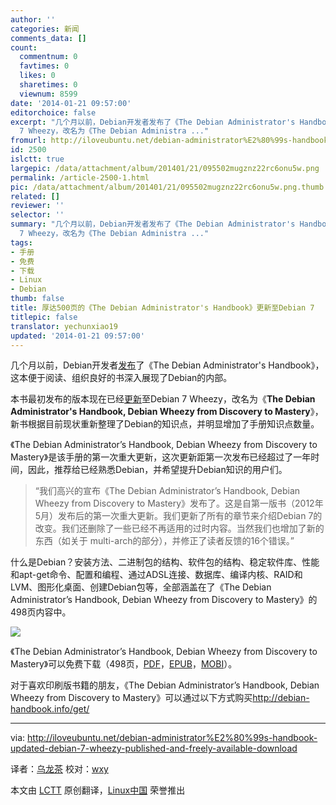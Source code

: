 ```yaml
---
author: ''
categories: 新闻
comments_data: []
count:
  commentnum: 0
  favtimes: 0
  likes: 0
  sharetimes: 0
  viewnum: 8599
date: '2014-01-21 09:57:00'
editorchoice: false
excerpt: "几个月以前，Debian开发者发布了《The Debian Administrator's Handbook》，这本便于阅读、组织良好的书深入展现了Debian的内部。\r\n本书最初发布的版本现在已经更新至Debian
  7 Wheezy，改名为《The Debian Administra ..."
fromurl: http://iloveubuntu.net/debian-administrator%E2%80%99s-handbook-updated-debian-7-wheezy-published-and-freely-available-download
id: 2500
islctt: true
largepic: /data/attachment/album/201401/21/095502mugznz22rc6onu5w.png
permalink: /article-2500-1.html
pic: /data/attachment/album/201401/21/095502mugznz22rc6onu5w.png.thumb.jpg
related: []
reviewer: ''
selector: ''
summary: "几个月以前，Debian开发者发布了《The Debian Administrator's Handbook》，这本便于阅读、组织良好的书深入展现了Debian的内部。\r\n本书最初发布的版本现在已经更新至Debian
  7 Wheezy，改名为《The Debian Administra ..."
tags:
- 手册
- 免费
- 下载
- Linux
- Debian
thumb: false
title: 厚达500页的《The Debian Administrator's Handbook》更新至Debian 7
titlepic: false
translator: yechunxiao19
updated: '2014-01-21 09:57:00'
---
```


几个月以前，Debian开发者[发布](http://iloveubuntu.net/debian-administrator%E2%80%99s-handbook-available-both-payed-and-free-ebook-epub-mobi-pdf)了《The Debian Administrator's Handbook》，这本便于阅读、组织良好的书深入展现了Debian的内部。


本书最初发布的版本现在已经[更新](http://debian-handbook.info/2013/major-update-of-the-debian-administrators-handbook-for-debian-7-wheezy/)至Debian 7 Wheezy，改名为《**The Debian Administrator's Handbook, Debian Wheezy from Discovery to Mastery**》，新书根据目前现状重新整理了Debian的知识点，并明显增加了手册知识点数量。


《The Debian Administrator’s Handbook, Debian Wheezy from Discovery to Mastery》是该手册的第一次重大更新，这次更新距第一次发布已经超过了一年时间，因此，推荐给已经熟悉Debian，并希望提升Debian知识的用户们。



> 
> “我们高兴的宣布《The Debian Administrator’s Handbook, Debian Wheezy from Discovery to Mastery》发布了。这是自第一版书（2012年5月）发布后的第一次重大更新。我们更新了所有的章节来介绍Debian 7的改变。我们还删除了一些已经不再适用的过时内容。当然我们也增加了新的东西（如关于 multi-arch的部分），并修正了读者反馈的16个错误。”
> 
> 
> 


什么是Debian？安装方法、二进制包的结构、软件包的结构、稳定软件库、性能和apt-get命令、配置和编程、通过ADSL连接、数据库、编译内核、RAID和LVM、图形化桌面、创建Debian包等，全部涵盖在了《The Debian Administrator’s Handbook, Debian Wheezy from Discovery to Mastery》的498页内容中。


![](/data/attachment/album/201401/21/095502mugznz22rc6onu5w.png)


《The Debian Administrator’s Handbook, Debian Wheezy from Discovery to Mastery》可以免费下载（498页，[PDF](http://debian-handbook.info/download/stable/debian-handbook.pdf)，[EPUB](http://debian-handbook.info/download/stable/debian-handbook.epub)，[MOBI](http://debian-handbook.info/download/stable/debian-handbook.mobi)）。


对于喜欢印刷版书籍的朋友，《The Debian Administrator’s Handbook, Debian Wheezy from Discovery to Mastery》可以通过以下方式购买<http://debian-handbook.info/get/>




---


via: <http://iloveubuntu.net/debian-administrator%E2%80%99s-handbook-updated-debian-7-wheezy-published-and-freely-available-download>


译者：[乌龙茶](https://github.com/yechunxiao19) 校对：[wxy](https://github.com/wxy)


本文由 [LCTT](https://github.com/LCTT/TranslateProject) 原创翻译，[Linux中国](http://linux.cn/) 荣誉推出